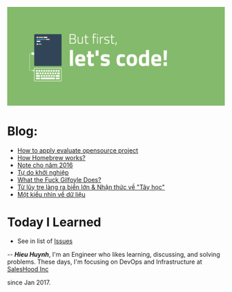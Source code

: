 ![](2017/image/but-first-lets-code.png)

# Blog: 

- [How to apply evaluate opensource project](2017/Apply-evaluate-opensource-project.md)
- [How Homebrew works?](2017/How-Homebrew-works.md)
- [Note cho năm 2016](2017/Note-cho-nam-2016.md)
- [Tự do khởi nghiệp](2017/Tu-do-khoi-nghiep.md)
- [What the Fuck Gilfoyle Does?](2017/What-the-Fuck-Gilfoyle-Does.md)
- [Từ lũy tre làng ra biển lớn & Nhận thức về "Tây học"](2017/Tu-luy-tre-lang.md)
- [Một kiểu nhìn về dữ liệu](2017/mot-kieu-nhin-ve-du-lieu.md)

# Today I Learned 

- See in list of [Issues](https://github.com/hieuhtr/Blog/issues)

--
***Hieu Huynh***, 
I'm an Engineer who likes learning, discussing, and solving problems. 
These days, I'm focusing on DevOps and Infrastructure at [SalesHood Inc](http://saleshood.com)

since Jan 2017.
